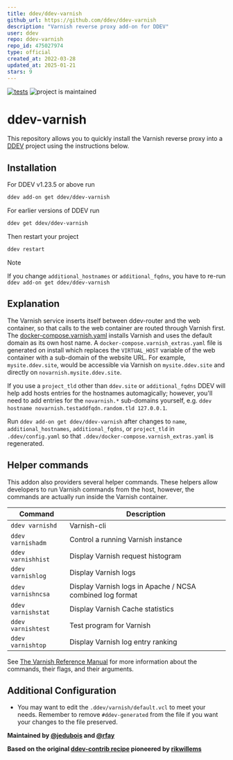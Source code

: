 ```yaml
---
title: ddev/ddev-varnish
github_url: https://github.com/ddev/ddev-varnish
description: "Varnish reverse proxy add-on for DDEV"
user: ddev
repo: ddev-varnish
repo_id: 475027974
type: official
created_at: 2022-03-28
updated_at: 2025-01-21
stars: 9
---
```


[![tests](https://github.com/ddev/ddev-varnish/actions/workflows/tests.yml/badge.svg)](https://github.com/ddev/ddev-varnish/actions/workflows/tests.yml) ![project is maintained](https://img.shields.io/maintenance/yes/2025.svg)

# ddev-varnish

This repository allows you to quickly install the Varnish reverse proxy into a [DDEV](https://ddev.readthedocs.io) project using the instructions below.

## Installation

For DDEV v1.23.5 or above run

```sh
ddev add-on get ddev/ddev-varnish
```

For earlier versions of DDEV run

```sh
ddev get ddev/ddev-varnish
```

Then restart your project

```sh
ddev restart
```

> [!NOTE]
> If you change `additional_hostnames` or `additional_fqdns`, you have to re-run `ddev add-on get ddev/ddev-varnish`

## Explanation

The Varnish service inserts itself between ddev-router and the web container, so that calls
to the web container are routed through Varnish first. The [docker-compose.varnish.yaml](https://github.com/ddev/ddev-varnish/blob/main/docker-compose.varnish.yaml)
installs Varnish and uses the default domain as its own host name. A `docker-compose.varnish_extras.yaml` file is generated on install which replaces the `VIRTUAL_HOST` variable of the web container with a sub-domain of the website URL. For example, `mysite.ddev.site`, would be accessible via Varnish on `mysite.ddev.site` and directly on `novarnish.mysite.ddev.site`.

If you use a `project_tld` other than `ddev.site` or `additional_fqdns` DDEV will help add hosts entries for the hostnames automagically; however, you'll need to add entries for the `novarnish.*` sub-domains yourself, e.g. `ddev hostname novarnish.testaddfqdn.random.tld 127.0.0.1`.

Run `ddev add-on get ddev/ddev-varnish` after changes to `name`, `additional_hostnames`, `additional_fqdns`, or `project_tld` in `.ddev/config.yaml` so that `.ddev/docker-compose.varnish_extras.yaml` is regenerated.

## Helper commands

This addon also providers several helper commands. These helpers allow developers to run Varnish commands from the host, however, the commands are actually run inside the Varnish container.

| Command | Description |
| --- | --- |
| `ddev varnishd` | Varnish-cli |
| `ddev varnishadm` | Control a running Varnish instance |
| `ddev varnishhist` | Display Varnish request histogram |
| `ddev varnishlog` | Display Varnish logs |
| `ddev varnishncsa` | Display Varnish logs in Apache / NCSA combined log format |
| `ddev varnishstat` | Display Varnish Cache statistics |
| `ddev varnishtest` | Test program for Varnish |
| `ddev varnishtop` | Display Varnish log entry ranking |

See [The Varnish Reference Manual](https://varnish-cache.org/docs/6.5/reference/index.html) for more information about the commands, their flags, and their arguments.

## Additional Configuration

* You may want to edit the `.ddev/varnish/default.vcl` to meet your needs. Remember to remove `#ddev-generated` from the file if you want your changes to the file preserved.

**Maintained by [@jedubois](https://github.com/jedubois) and [@rfay](https://github.com/rfay)**

**Based on the original [ddev-contrib recipe](https://github.com/ddev/ddev-contrib/tree/master/docker-compose-services/varnish) pioneered by [rikwillems](https://github.com/rikwillems)**
